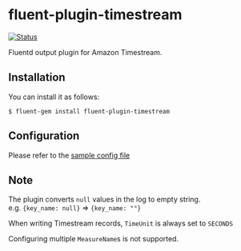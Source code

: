 # fluent-plugin-timestream
[![Status](https://circleci.com/gh/StudistCorporation/fluent-plugin-timestream.svg?style=shield)](https://circleci.com/gh/StudistCorporation/fluent-plugin-timestream)

Fluentd output plugin for Amazon Timestream.


## Installation
You can install it as follows:

    $ fluent-gem install fluent-plugin-timestream

## Configuration
Please refer to the [sample config file](https://github.com/StudistCorporation/fluent-plugin-timestream/blob/main/fluent.conf.sample)

## Note
The plugin converts `null` values in the log to empty string.  
e.g. `{key_name: null}` => `{key_name: ""}`  
  
When writing Timestream records, `TimeUnit` is always set to `SECONDS`  
  
Configuring multiple `MeasureName`s is not supported.
